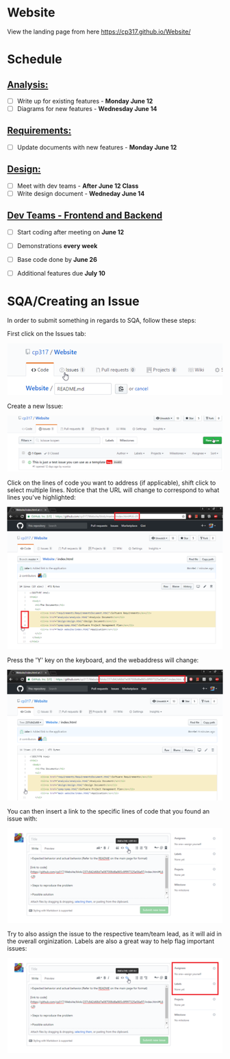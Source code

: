 # Website
View the landing page from here
https://cp317.github.io/Website/

# Schedule

## <u>Analysis:</u>
- [ ] Write up for existing features - <b>Monday June 12</b>
- [ ] Diagrams for new features - <b>Wednesday June 14</b>

## <u>Requirements:</u>

- [ ] Update documents with new features - <b> Monday June 12 </B>

## <u>Design: </u>
- [ ] Meet with dev teams - <b>After June 12 Class</b>
- [ ] Write design document - <b>Wedneday June 14 </b>

## <u>Dev Teams - Frontend and Backend </u>
- [ ] Start coding after meeting on <b> June 12 </b>
- [ ] Demonstrations <b>every week</b>
- [ ] Base code done by <b> June 26</b>
- [ ] Additional features due <b> July 10 </b>


# SQA/Creating an Issue
In order to submit something in regards to SQA, follow these steps:

First click on the Issues tab:

![alt text](https://github.com/cp317/Website/blob/master/README%20files/1.png)

Create a new Issue:

![alt text](https://github.com/cp317/Website/blob/master/README%20files/2.png)

Click on the lines of code you want to address (if applicable), shift click to select multiple lines. Notice that the URL will change to correspond to what lines you've highlighted:

![alt text](https://github.com/cp317/Website/blob/master/README%20files/3.png)

Press the 'Y' key on the keyboard, and the webaddress will change:

![alt text](https://github.com/cp317/Website/blob/master/README%20files/4.png)

You can then insert a link to the specific lines of code that you found an issue with:

![alt text](https://github.com/cp317/Website/blob/master/README%20files/6.png)

Try to also assign the issue to the respective team/team lead, as it will aid in the overall orginization.  Labels are also a great way to help flag important issues:

![alt text](https://github.com/cp317/Website/blob/master/README%20files/7.png)
